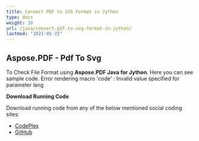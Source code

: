 ```yaml
---
title: Convert PDF to SVG Format in Jython
type: docs
weight: 30
url: /java/convert-pdf-to-svg-format-in-jython/
lastmod: "2021-05-25"
---
```


## Aspose.PDF - Pdf To Svg

To Check File Format using **Aspose.PDF Java for Jython**. Here you can see sample code.
Error rendering macro 'code' : Invalid value specified for parameter lang

**Download Running Code**

Download running code from any of the below mentioned social coding sites:

- [CodePlex](https://asposepdfjavajython.codeplex.com/releases)
- [GitHub](https://github.com/aspose-pdf/Aspose.PDF-for-Java/releases)
